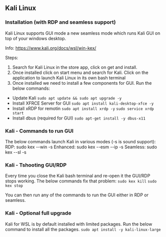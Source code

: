 ## Kali Linux
### Installation (with RDP and seamless support)
Kali Linux supports GUI mode a new seamless mode which runs Kali GUI on top of your windows desktop.

Info: https://www.kali.org/docs/wsl/win-kex/

Steps:
1. Search for Kali Linux in the store app,  click on get and install.
1. Once installed click on start menu and search for Kali. Click on the application to launch Kali Linux in its own bash terminal
1. Once installed we need to install a few components for GUI. Run the below commands:
- Update Kali
`sudo apt update && sudo apt upgrade -y`
- Install XFRCE Server for GUI
`sudo apt install kali-desktop-xfce -y`
- Install xRDP for remotin
`sudo apt install xrdp -y`
`sudo service xrdp start`
- Install dbus (required for GUI)
`sudo apt-get install -y dbus-x11`

### Kali - Commands to run GUI
 The below commands launch Kali in various modes (-s is sound support):
RDP: sudo kex --win -s
Enhanced: sudo kex --esm --ip -s
Seamless: sudo kex --sl -s

### Kali - Tshooting GUI/RDP
Every time you close the Kali bash terminal and re-open it the GUI/RDP stops working. The below commands fix that problem:
`sudo kex kill`
`sudo kex stop`

You can then run any of the commands to run the GUI either in RDP or seamless.

### Kali - Optional full upgrade
Kali for WSL is by default installed with limited packages. Run the below command to install all the packages.
`sudo apt install -y kali-linux-large`
